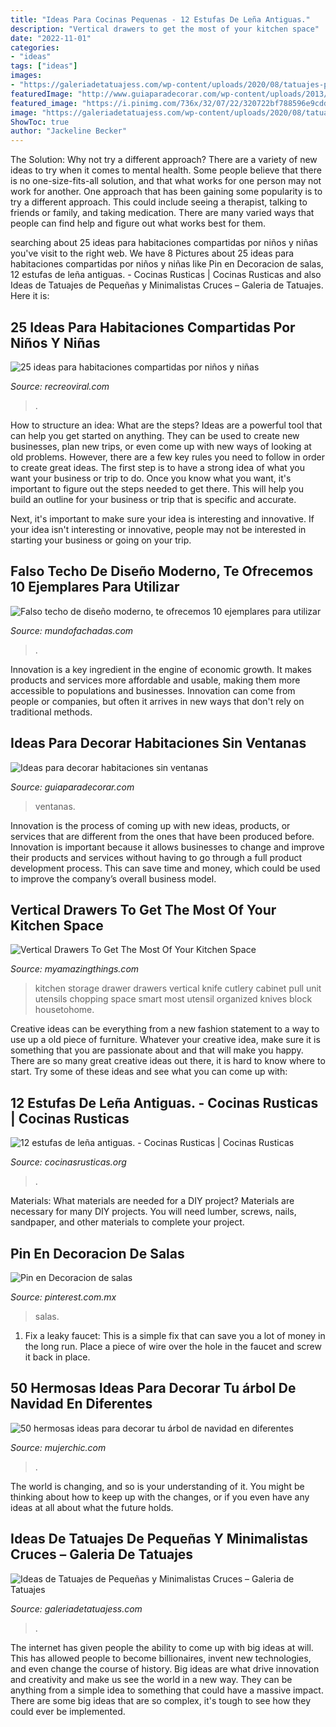 ```yaml
---
title: "Ideas Para Cocinas Pequenas - 12 Estufas De Leña Antiguas."
description: "Vertical drawers to get the most of your kitchen space"
date: "2022-11-01"
categories:
- "ideas"
tags: ["ideas"]
images:
- "https://galeriadetatuajess.com/wp-content/uploads/2020/08/tatuajes-pequenas-cruces-8.jpg"
featuredImage: "http://www.guiaparadecorar.com/wp-content/uploads/2013/06/ideas-diseno-para-habitaciones-sin-ventanas-03.jpg"
featured_image: "https://i.pinimg.com/736x/32/07/22/320722bf788596e9cdd2ed048956129c.jpg"
image: "https://galeriadetatuajess.com/wp-content/uploads/2020/08/tatuajes-pequenas-cruces-8.jpg"
ShowToc: true
author: "Jackeline Becker"
---
```



The Solution: Why not try a different approach?
There are a variety of new ideas to try when it comes to mental health. Some people believe that there is no one-size-fits-all solution, and that what works for one person may not work for another. One approach that has been gaining some popularity is to try a different approach. This could include seeing a therapist, talking to friends or family, and taking medication. There are many varied ways that people can find help and figure out what works best for them.

	

		
searching about 25 ideas para habitaciones compartidas por niños y niñas you've visit to the right web. We have 8 Pictures about 25 ideas para habitaciones compartidas por niños y niñas like Pin en Decoracion de salas, 12 estufas de leña antiguas. - Cocinas Rusticas | Cocinas Rusticas and also Ideas de Tatuajes de Pequeñas y Minimalistas Cruces – Galeria de Tatuajes. Here it is:
		
    
## 25 Ideas Para Habitaciones Compartidas Por Niños Y Niñas

<img loading=lazy src="http://www.recreoviral.com/wp-content/uploads/2015/10/Creativas-habitaciones-compartidas-por-niños-y-niñas-18.jpg" onerror="this.onerror=null;this.src='https://tse3.mm.bing.net/th?id=OIP.OSKZEfi_aVvCtsT8HO04GQHaLG&amp;pid=15.1';" alt="25 ideas para habitaciones compartidas por niños y niñas">

_Source: recreoviral.com_

>. 

	

How to structure an idea: What are the steps?
Ideas are a powerful tool that can help you get started on anything. They can be used to create new businesses, plan new trips, or even come up with new ways of looking at old problems. However, there are a few key rules you need to follow in order to create great ideas.
The first step is to have a strong idea of what you want your business or trip to do. Once you know what you want, it's important to figure out the steps needed to get there. This will help you build an outline for your business or trip that is specific and accurate.

Next, it's important to make sure your idea is interesting and innovative. If your idea isn't interesting or innovative, people may not be interested in starting your business or going on your trip.

    
## Falso Techo De Diseño Moderno, Te Ofrecemos 10 Ejemplares Para Utilizar

<img loading=lazy src="https://www.mundofachadas.com/wp-content/uploads/2018/03/casa-7-10.jpg" onerror="this.onerror=null;this.src='https://tse1.mm.bing.net/th?id=OIP.jPwVc15J_TvZNsZMH89BSgHaLH&amp;pid=15.1';" alt="Falso techo de diseño moderno, te ofrecemos 10 ejemplares para utilizar">

_Source: mundofachadas.com_

>. 

	

Innovation is a key ingredient in the engine of economic growth. It makes products and services more affordable and usable, making them more accessible to populations and businesses. Innovation can come from people or companies, but often it arrives in new ways that don't rely on traditional methods.

    
## Ideas Para Decorar Habitaciones Sin Ventanas

<img loading=lazy src="http://www.guiaparadecorar.com/wp-content/uploads/2013/06/ideas-diseno-para-habitaciones-sin-ventanas-03.jpg" onerror="this.onerror=null;this.src='https://tse4.mm.bing.net/th?id=OIP.pPdevfbw-jdLOUPXyXM53gHaE6&amp;pid=15.1';" alt="Ideas para decorar habitaciones sin ventanas">

_Source: guiaparadecorar.com_

>ventanas. 

	

Innovation is the process of coming up with new ideas, products, or services that are different from the ones that have been produced before. Innovation is important because it allows businesses to change and improve their products and services without having to go through a full product development process. This can save time and money, which could be used to improve the company’s overall business model.

    
## Vertical Drawers To Get The Most Of Your Kitchen Space

<img loading=lazy src="http://myamazingthings.com/wp-content/uploads/2017/01/kitchen-storage.jpg" onerror="this.onerror=null;this.src='https://tse4.mm.bing.net/th?id=OIP.Isadw-YBKjEaMcCtvtRqvQHaHa&amp;pid=15.1';" alt="Vertical Drawers To Get The Most Of Your Kitchen Space">

_Source: myamazingthings.com_

>kitchen storage drawer drawers vertical knife cutlery cabinet pull unit utensils chopping space smart most utensil organized knives block housetohome. 

	

Creative ideas can be everything from a new fashion statement to a way to use up a old piece of furniture. Whatever your creative idea, make sure it is something that you are passionate about and that will make you happy. There are so many great creative ideas out there, it is hard to know where to start. Try some of these ideas and see what you can come up with: 

    
## 12 Estufas De Leña Antiguas. - Cocinas Rusticas | Cocinas Rusticas

<img loading=lazy src="https://cocinasrusticas.org/wp-content/uploads/2020/09/estufas-de-lena-antiguas-10.jpg" onerror="this.onerror=null;this.src='https://tse2.mm.bing.net/th?id=OIP.YyOutK1zsTakdkLiuR3wiAHaLI&amp;pid=15.1';" alt="12 estufas de leña antiguas. - Cocinas Rusticas | Cocinas Rusticas">

_Source: cocinasrusticas.org_

>. 

	

Materials: What materials are needed for a DIY project?
Materials are necessary for many DIY projects. You will need lumber, screws, nails, sandpaper, and other materials to complete your project.

    
## Pin En Decoracion De Salas

<img loading=lazy src="https://i.pinimg.com/736x/32/07/22/320722bf788596e9cdd2ed048956129c.jpg" onerror="this.onerror=null;this.src='https://tse4.mm.bing.net/th?id=OIP.uuzMx21ulEdGWgo2AHS2AgHaLJ&amp;pid=15.1';" alt="Pin en Decoracion de salas">

_Source: pinterest.com.mx_

>salas. 

	

1. Fix a leaky faucet: This is a simple fix that can save you a lot of money in the long run. Place a piece of wire over the hole in the faucet and screw it back in place.

    
## 50 Hermosas Ideas Para Decorar Tu árbol De Navidad En Diferentes

<img loading=lazy src="https://mujerchic.com/wp-content/uploads/2017/11/832536660a08c8cb40595db861893a9f.jpg" onerror="this.onerror=null;this.src='https://tse3.mm.bing.net/th?id=OIP.1wEQlcJ1kaGS6WxKXP_ULAHaLH&amp;pid=15.1';" alt="50 hermosas ideas para decorar tu árbol de navidad en diferentes">

_Source: mujerchic.com_

>. 

	

The world is changing, and so is your understanding of it. You might be thinking about how to keep up with the changes, or if you even have any ideas at all about what the future holds. 

    
## Ideas De Tatuajes De Pequeñas Y Minimalistas Cruces – Galeria De Tatuajes

<img loading=lazy src="https://galeriadetatuajess.com/wp-content/uploads/2020/08/tatuajes-pequenas-cruces-8.jpg" onerror="this.onerror=null;this.src='https://tse4.mm.bing.net/th?id=OIP.nOZf-jV2lg3EKItzrdNhawHaJ4&amp;pid=15.1';" alt="Ideas de Tatuajes de Pequeñas y Minimalistas Cruces – Galeria de Tatuajes">

_Source: galeriadetatuajess.com_

>. 

	

The internet has given people the ability to come up with big ideas at will. This has allowed people to become billionaires, invent new technologies, and even change the course of history. Big ideas are what drive innovation and creativity and make us see the world in a new way. They can be anything from a simple idea to something that could have a massive impact. There are some big ideas that are so complex, it's tough to see how they could ever be implemented.

